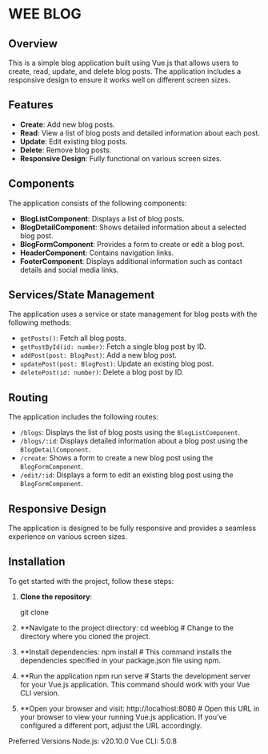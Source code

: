 # WEE BLOG

## Overview

This is a simple blog application built using Vue.js that allows users to create, read, update, and delete blog posts. The application includes a responsive design to ensure it works well on different screen sizes.

## Features

- **Create**: Add new blog posts.
- **Read**: View a list of blog posts and detailed information about each post.
- **Update**: Edit existing blog posts.
- **Delete**: Remove blog posts.
- **Responsive Design**: Fully functional on various screen sizes.

## Components

The application consists of the following components:

- **BlogListComponent**: Displays a list of blog posts.
- **BlogDetailComponent**: Shows detailed information about a selected blog post.
- **BlogFormComponent**: Provides a form to create or edit a blog post.
- **HeaderComponent**: Contains navigation links.
- **FooterComponent**: Displays additional information such as contact details and social media links.

## Services/State Management

The application uses a service or state management for blog posts with the following methods:

- `getPosts()`: Fetch all blog posts.
- `getPostById(id: number)`: Fetch a single blog post by ID.
- `addPost(post: BlogPost)`: Add a new blog post.
- `updatePost(post: BlogPost)`: Update an existing blog post.
- `deletePost(id: number)`: Delete a blog post by ID.

## Routing

The application includes the following routes:

- `/blogs`: Displays the list of blog posts using the `BlogListComponent`.
- `/blogs/:id`: Displays detailed information about a blog post using the `BlogDetailComponent`.
- `/create`: Shows a form to create a new blog post using the `BlogFormComponent`.
- `/edit/:id`: Displays a form to edit an existing blog post using the `BlogFormComponent`.

## Responsive Design

The application is designed to be fully responsive and provides a seamless experience on various screen sizes.

## Installation

To get started with the project, follow these steps:

1. **Clone the repository**:

   git clone 

2. **Navigate to the project directory:
    cd weeblog  # Change to the directory where you cloned the project.

3. **Install dependencies:
    npm install  # This command installs the dependencies specified in your package.json file using npm.


4. **Run the application
    npm run serve  # Starts the development server for your Vue.js application. This command should work with your Vue CLI version.

5. **Open your browser and visit:
    http://localhost:8080  # Open this URL in your browser to view your running Vue.js application. If you’ve configured a different port, adjust the URL accordingly.

Preferred Versions
Node.js: v20.10.0
Vue CLI: 5.0.8




